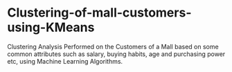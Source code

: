 # Clustering-of-mall-customers-using-KMeans

Clustering Analysis Performed on the Customers of a Mall based on some common attributes such as salary, buying habits, age and purchasing power etc, using Machine Learning Algorithms.


